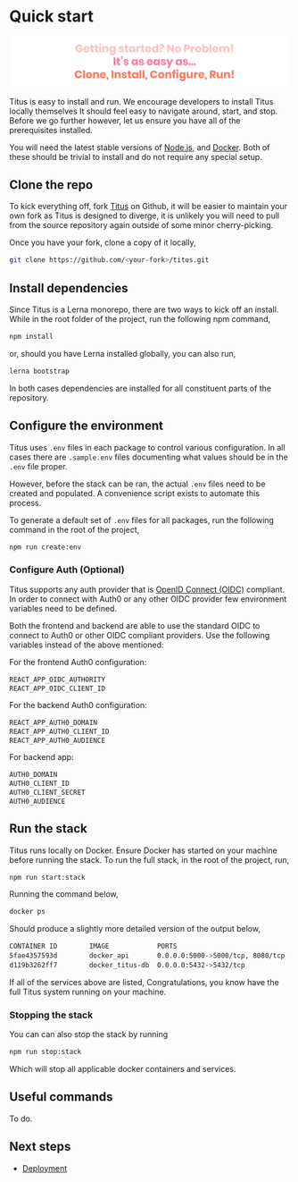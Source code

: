 # Quick start
![quick-start-quote](../img/titus-quick-start-quote.svg)

Titus is easy to install and run. We encourage developers to install Titus locally themselves It should feel easy to navigate around, start, and stop. Before we go further however, let us ensure you have all of the prerequisites installed. 

You will need the latest stable versions of [Node.js](), and [Docker](). Both of these should be trivial to install and do not require any special setup.

## Clone the repo
To kick everything off, fork [Titus]() on Github, it will be easier to maintain your own fork as Titus is designed to diverge, it is unlikely you will need to pull from the source repository again outside of some minor cherry-picking.

Once you have your fork, clone a copy of it locally,

```sh
git clone https://github.com/<your-fork>/titus.git
```

## Install dependencies
Since Titus is a Lerna monorepo, there are two ways to kick off an install. While in the root folder of the project, run the following npm command,

```sh
npm install
```

or, should you have Lerna installed globally, you can also run,

```sh
lerna bootstrap
```

In both cases dependencies are installed for all constituent parts of the repository.

## Configure the environment
Titus uses `.env` files in each package to control various configuration. In all cases there are `.sample.env` files documenting what values should be in the `.env` file proper.

However, before the stack can be ran, the actual `.env` files need to be created and populated. A convenience script exists to automate this process. 

To generate a default set of `.env` files for all packages, run the following command in the root of the project,

```sh
npm run create:env
```

### Configure Auth (Optional) 
Titus supports any auth provider that is [OpenID Connect (OIDC)]() compliant. In order to connect with Auth0 or any other OIDC provider few environment variables need to be defined.

Both the frontend and backend are able to use the standard OIDC to connect to Auth0 or other OIDC compliant providers. Use the following variables instead of the above mentioned:

For the frontend Auth0 configuration:
```
REACT_APP_OIDC_AUTHORITY
REACT_APP_OIDC_CLIENT_ID
```

For the backend Auth0 configuration:
```
REACT_APP_AUTH0_DOMAIN
REACT_APP_AUTH0_CLIENT_ID
REACT_APP_AUTH0_AUDIENCE
```

For backend app:

```
AUTH0_DOMAIN
AUTH0_CLIENT_ID
AUTH0_CLIENT_SECRET
AUTH0_AUDIENCE
```

## Run the stack
Titus runs locally on Docker. Ensure Docker has started on your machine before running the stack. To run the full stack, in the root of the project, run,

```sh
npm run start:stack
```

Running the command below,

```sh
docker ps
```

Should produce a slightly more detailed version of the output below,

```sh
CONTAINER ID        IMAGE            PORTS                              NAMES
5fae4357593d        docker_api       0.0.0.0:5000->5000/tcp, 8080/tcp   docker_api_1
d119b3262ff7        docker_titus-db  0.0.0.0:5432->5432/tcp             docker_titus-db_1
```

If all of the services above are listed, Congratulations, you know have the full Titus system running on your machine.

### Stopping the stack
You can can also stop the stack by running

```sh
npm run stop:stack
```

Which will stop all applicable docker containers and services.

## Useful commands
To do.

## Next steps

- [Deployment](deployment/)
